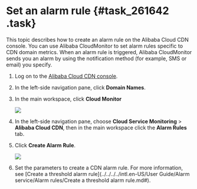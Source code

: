 # Set an alarm rule {#task_261642 .task}

This topic describes how to create an alarm rule on the Alibaba Cloud CDN console. You can use Alibaba CloudMonitor to set alarm rules specific to CDN domain metrics. When an alarm rule is triggered, Alibaba CloudMonitor sends you an alarm by using the notification method \(for example, SMS or email\) you specify.

1.  Log on to the [Alibaba Cloud CDN console](https://cdn.console.aliyun.com/overview).
2.  In the left-side navigation pane, click **Domain Names**.
3.  In the main workspace, click **Cloud Monitor** 

    ![](http://static-aliyun-doc.oss-cn-hangzhou.aliyuncs.com/assets/img/156476/156440981044264_en-US.png)

4.  In the left-side navigation pane, choose **Cloud Service Monitoring** \> **Alibaba Cloud CDN**, then in the main workspace click the **Alarm Rules** tab.
5.  Click **Create Alarm Rule**. 

    ![](http://static-aliyun-doc.oss-cn-hangzhou.aliyuncs.com/assets/img/156476/156440981044266_en-US.png)

6.  Set the parameters to create a CDN alarm rule. For more information, see [Create a threshold alarm rule](../../../../intl.en-US/User Guide/Alarm service/Alarm rules/Create a threshold alarm rule.md#).

